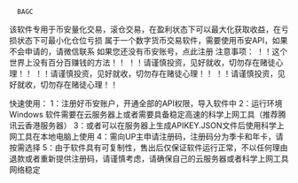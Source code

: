       BAGC
该软件专用于币安量化交易，滚仓交易，在盈利状态下可以最大化获取收益，在亏损状态下可最小化仓位亏损
属于一个数字货币交易软件，需要使用币安API，如果不会申请的，请微信联系
如果您还没有币安账号，点此注册
注意事项：
  ！！这个世界上没有百分百赚钱的方法！！
  ！！请谨慎投资，见好就收，切勿存在赌徒心理！！
  ！！请谨慎投资，见好就收，切勿存在赌徒心理！！
  ！！请谨慎投资，见好就收，切勿存在赌徒心理！！

快速使用：
1：注册好币安账户，开通全部的API权限，导入软件中
2：运行环境 Windows  软件需要在云服务器上或者需要具备稳定高速的科学上网工具（推荐腾讯云香港服务器）
3：或者可以在服务器上生成APIKEY.JSON文件后使用科学上网工具在本地电脑上使用
  4：需向UP主申请注册码，注册码分为季卡和年卡，请按需选择
5：由于软件具有可复制性，售出后仅保证软件运行正常，不以任何理由退款或者重新提供注册码，请谨慎考虑，请确保自己的云服务器或者科学上网工具网络稳定
